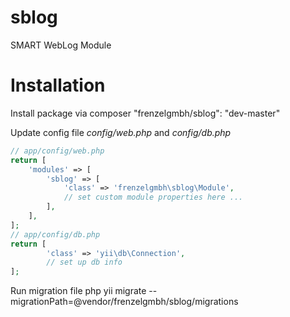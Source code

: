 sblog
=====

SMART WebLog Module

Installation
============

Install package via composer "frenzelgmbh/sblog": "dev-master"

Update config file *config/web.php* and *config/db.php*

```php
// app/config/web.php
return [
    'modules' => [
        'sblog' => [
            'class' => 'frenzelgmbh\sblog\Module',
            // set custom module properties here ...
        ],
    ],
];
// app/config/db.php
return [
        'class' => 'yii\db\Connection',
        // set up db info
];
```

Run migration file
php yii migrate --migrationPath=@vendor/frenzelgmbh/sblog/migrations
